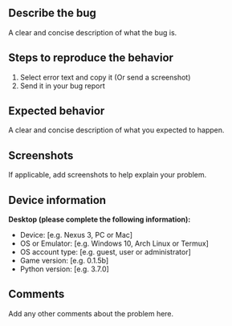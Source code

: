 ## Describe the bug
A clear and concise description of what the bug is.

## Steps to reproduce the behavior
1. Select error text and copy it (Or send a screenshot)
2. Send it in your bug report

## Expected behavior
A clear and concise description of what you expected to happen.

## Screenshots
If applicable, add screenshots to help explain your problem.

## Device information
**Desktop (please complete the following information):**
 - Device: [e.g. Nexus 3, PC or Mac]
 - OS or Emulator: [e.g. Windows 10, Arch Linux or Termux]
 - OS account type: [e.g. guest, user or administrator]
 - Game version: [e.g. 0.1.5b]
 - Python version: [e.g. 3.7.0]

## Comments
Add any other comments about the problem here.
